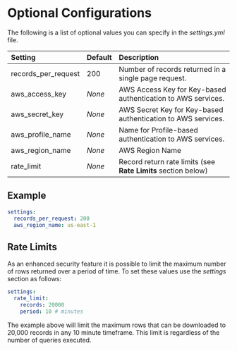 # Optional Configurations

The following is a list of optional values you can specify in the *settings.yml* file.

| Setting             | Default | Description                                                  |
| :------------------ | :------ | :----------------------------------------------------------- |
| records_per_request | 200     | Number of records returned in a single page request.         |
| aws_access_key      | *None*  | AWS Access Key for Key-based authentication to AWS services. |
| aws_secret_key      | *None*  | AWS Secret Key for Key-based authentication to AWS services. | 
| aws_profile_name    | *None*  | Name for Profile-based authentication to AWS services.       |
| aws_region_name     | *None*  | AWS Region Name                                              |
| rate_limit          | *None*  | Record return rate limits (see **Rate Limits** section below) |

## Example

``` yaml
settings:
  records_per_request: 200
  aws_region_name: us-east-1
```

## Rate Limits

As an enhanced security feature it is possible to limit the maximum number of rows returned over a period of time.  To set these values use the *settings* section as follows:

``` yaml
settings:
  rate_limit:
    records: 20000
    period: 10 # minutes
```

The example above will limit the maximum rows that can be downloaded to 20,000 records in any 10 minute timeframe.  This limit is regardless of the number of queries executed.